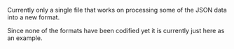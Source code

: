 Currently only a single file that works on processing some of the JSON data into a new format. 

Since none of the formats have been codified yet it is currently just here as an example.
